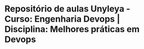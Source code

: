 # Repositório de aulas Unyleya - Curso: Engenharia Devops | Disciplina: Melhores práticas em Devops
